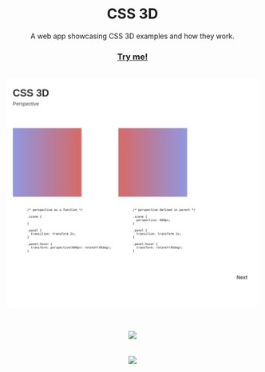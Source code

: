 <h1 align="center">CSS 3D</h1>
<p align="center"> A web app showcasing CSS 3D examples and how they work.</p>
<div align="center"><a href="https://css-3d.netlify.app/"><h3>Try me!</h3></a></div>
<br>
<img align="center" src="https://github.com/michaelkolesidis/css-3d/blob/main/css-3d.png">




[//]: # (Free Software)
<div align="center">
  <br>
  <br>

  <a href="https://github.com/michaelkolesidis/made-with-linux" target="_blank"><img src="https://upload.wikimedia.org/wikipedia/commons/thumb/f/f9/Made_with_Linux.png/240px-Made_with_Linux.png"></a>
</div>
<br>                                                      
<div align="center">
  <a href="https://endsoftwarepatents.org/innovating-without-patents"><img style="height: 90px;" src="https://static.fsf.org/nosvn/esp/logos/innovating-without-patents.svg"></a>
</div>
